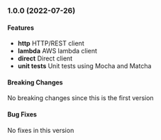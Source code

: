 <a name="1.0.0"></a>
### 1.0.0 (2022-07-26)

#### Features
* **http** HTTP/REST client
* **lambda** AWS lambda client
* **direct** Direct client
* **unit tests** Unit tests using Mocha and Matcha

#### Breaking Changes
No breaking changes since this is the first version

#### Bug Fixes
No fixes in this version

